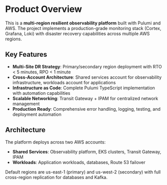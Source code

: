 # Product Overview

This is a **multi-region resilient observability platform** built with Pulumi and AWS. The project implements a production-grade monitoring stack (Cortex, Grafana, Loki) with disaster recovery capabilities across multiple AWS regions.

## Key Features

- **Multi-Site DR Strategy**: Primary/secondary region deployment with RTO < 5 minutes, RPO < 1 minute
- **Cross-Account Architecture**: Shared services account for observability infrastructure, workloads account for applications
- **Infrastructure as Code**: Complete Pulumi TypeScript implementation with automation capabilities
- **Scalable Networking**: Transit Gateway + IPAM for centralized network management
- **Production Ready**: Comprehensive error handling, logging, testing, and deployment automation

## Architecture

The platform deploys across two AWS accounts:
- **Shared Services**: Observability platform, EKS clusters, Transit Gateway, IPAM
- **Workloads**: Application workloads, databases, Route 53 failover

Default regions are us-east-1 (primary) and us-west-2 (secondary) with full cross-region replication for databases and Kafka.